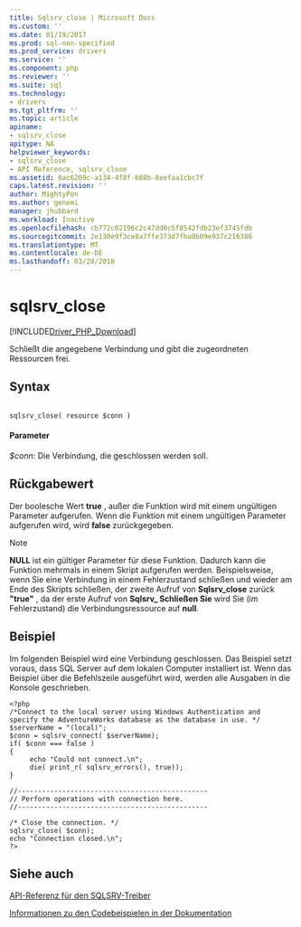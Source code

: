 ```yaml
---
title: Sqlsrv_close | Microsoft Docs
ms.custom: ''
ms.date: 01/19/2017
ms.prod: sql-non-specified
ms.prod_service: drivers
ms.service: ''
ms.component: php
ms.reviewer: ''
ms.suite: sql
ms.technology:
- drivers
ms.tgt_pltfrm: ''
ms.topic: article
apiname:
- sqlsrv_close
apitype: NA
helpviewer_keywords:
- sqlsrv_close
- API Reference, sqlsrv_close
ms.assetid: 6ac6209c-a134-4f8f-b88b-8eefaa1cbc7f
caps.latest.revision: ''
author: MightyPen
ms.author: genemi
manager: jhubbard
ms.workload: Inactive
ms.openlocfilehash: cb772c02196c2c47dd0c5f8542fdb23ef3745fdb
ms.sourcegitcommit: 2e130e9f3ce8a7ffe373d7fba8b09e937c216386
ms.translationtype: MT
ms.contentlocale: de-DE
ms.lasthandoff: 03/28/2018
---
```

# <a name="sqlsrvclose"></a>sqlsrv_close
[!INCLUDE[Driver_PHP_Download](../../includes/driver_php_download.md)]

Schließt die angegebene Verbindung und gibt die zugeordneten Ressourcen frei.  
  
## <a name="syntax"></a>Syntax  
  
```  
  
sqlsrv_close( resource $conn )  
```  
  
#### <a name="parameters"></a>Parameter  
*$conn*: Die Verbindung, die geschlossen werden soll.  
  
## <a name="return-value"></a>Rückgabewert  
Der boolesche Wert **true** , außer die Funktion wird mit einem ungültigen Parameter aufgerufen. Wenn die Funktion mit einem ungültigen Parameter aufgerufen wird, wird **false** zurückgegeben.  
  
> [!NOTE]  
> **NULL** ist ein gültiger Parameter für diese Funktion. Dadurch kann die Funktion mehrmals in einem Skript aufgerufen werden. Beispielsweise, wenn Sie eine Verbindung in einem Fehlerzustand schließen und wieder am Ende des Skripts schließen, der zweite Aufruf von **Sqlsrv_close** zurück **"true"** , da der erste Aufruf von **Sqlsrv_ Schließen Sie** wird Sie (im Fehlerzustand) die Verbindungsressource auf **null**.  
  
## <a name="example"></a>Beispiel  
Im folgenden Beispiel wird eine Verbindung geschlossen. Das Beispiel setzt voraus, dass SQL Server auf dem lokalen Computer installiert ist. Wenn das Beispiel über die Befehlszeile ausgeführt wird, werden alle Ausgaben in die Konsole geschrieben.  
  
```  
<?php  
/*Connect to the local server using Windows Authentication and   
specify the AdventureWorks database as the database in use. */  
$serverName = "(local)";  
$conn = sqlsrv_connect( $serverName);  
if( $conn === false )  
{  
     echo "Could not connect.\n";  
     die( print_r( sqlsrv_errors(), true));  
}  
  
//-----------------------------------------------  
// Perform operations with connection here.  
//-----------------------------------------------  
  
/* Close the connection. */  
sqlsrv_close( $conn);  
echo "Connection closed.\n";  
?>  
```  
  
## <a name="see-also"></a>Siehe auch  
[API-Referenz für den SQLSRV-Treiber](../../connect/php/sqlsrv-driver-api-reference.md)

[Informationen zu den Codebeispielen in der Dokumentation](../../connect/php/about-code-examples-in-the-documentation.md)  
  
